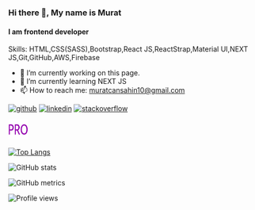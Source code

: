 ### Hi there 👋, My name is Murat 
#### I am frontend developer

Skills: HTML,CSS(SASS),Bootstrap,React JS,ReactStrap,Material UI,NEXT JS,Git,GitHub,AWS,Firebase

- 🔭 I’m currently working on this page. 
- 🌱 I’m currently learning NEXT JS  
- 📫 How to reach me: muratcansahin10@gmail.com  


[<img src='https://cdn.jsdelivr.net/npm/simple-icons@3.0.1/icons/github.svg' alt='github' height='40'>](https://github.com/muratcansahn)  [<img src='https://cdn.jsdelivr.net/npm/simple-icons@3.0.1/icons/linkedin.svg' alt='linkedin' height='40'>](https://www.linkedin.com/in/https://www.linkedin.com/in/murat-can-%C5%9Fahin-367964ba//)  [<img src='https://cdn.jsdelivr.net/npm/simple-icons@3.0.1/icons/stackoverflow.svg' alt='stackoverflow' height='40'>](https://stackoverflow.com/users/https://stackoverflow.com/users/9576416/murat-can-%c5%9eahin)  

<a href='https://github.com/pricing'><img src='https://raw.githubusercontent.com/acervenky/animated-github-badges/master/assets/pro.gif' width='40' height='40'></a> 

[![Top Langs](https://github-readme-stats.vercel.app/api/top-langs/?username=muratcansahn)](https://github.com/anuraghazra/github-readme-stats)

![GitHub stats](https://github-readme-stats.vercel.app/api?username=muratcansahn&show_icons=true)  

![GitHub metrics](https://metrics.lecoq.io/muratcansahn)  

![Profile views](https://gpvc.arturio.dev/muratcansahn)  
